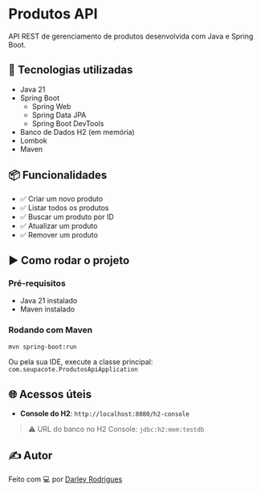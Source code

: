 # Produtos API

API REST de gerenciamento de produtos desenvolvida com Java e Spring Boot.

## 🔧 Tecnologias utilizadas

- Java 21
- Spring Boot
  - Spring Web
  - Spring Data JPA
  - Spring Boot DevTools
- Banco de Dados H2 (em memória)
- Lombok
- Maven

## 📦 Funcionalidades

- ✅ Criar um novo produto
- ✅ Listar todos os produtos
- ✅ Buscar um produto por ID
- ✅ Atualizar um produto
- ✅ Remover um produto

## ▶️ Como rodar o projeto

### Pré-requisitos
- Java 21 instalado
- Maven instalado

### Rodando com Maven
```bash
mvn spring-boot:run
````

Ou pela sua IDE, execute a classe principal:
`com.seupacote.ProdutosApiApplication`

## 🌐 Acessos úteis

* **Console do H2**: `http://localhost:8080/h2-console`

> ⚠️ URL do banco no H2 Console: `jdbc:h2:mem:testdb`

## ✍️ Autor

Feito com 💻 por [Darley Rodrigues](https://github.com/darleyrodrigues)